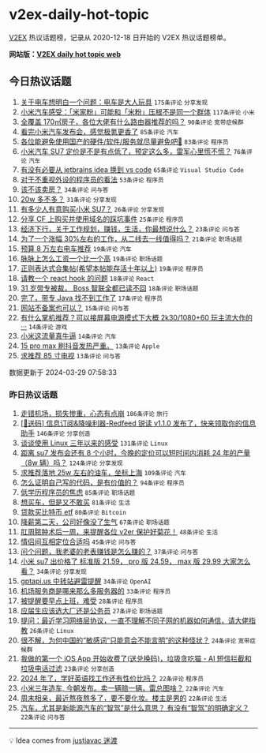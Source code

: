# v2ex-daily-hot-topic

[V2EX](https://www.v2ex.com/) 热议话题榜，记录从 2020-12-18 日开始的 V2EX 热议话题榜单。

**网站版：[V2EX daily hot topic web](https://boojack.github.io/v2ex-daily-hot-topic-web/)**

## 今日热议话题

<!-- TODAY BEGIN -->

1. [关于电车想明白一个问题：电车是大人玩具](https://www.v2ex.com/t/1027958) `175条评论` `分享发现`
1. [小米汽车感受：「米家粉」可能和「米粉」压根不是同一个群体](https://www.v2ex.com/t/1027965) `117条评论` `小米`
1. [全覆盖 170㎡房子，各位大佬有什么路由器推荐的吗？](https://www.v2ex.com/t/1027973) `90条评论` `宽带症候群`
1. [看完小米汽车发布会，感觉极氪更香了](https://www.v2ex.com/t/1028042) `85条评论` `汽车`
1. [各位能避免使用国产的硬件/软件/服务就尽量避免吧🥲](https://www.v2ex.com/t/1028002) `83条评论` `程序员`
1. [小米汽车 SU7 定价是不是有点低了，预定这么多，雷军心里慌不慌？](https://www.v2ex.com/t/1027959) `76条评论` `汽车`
1. [有没有必要从 jetbrains idea 换到 vs code](https://www.v2ex.com/t/1028031) `65条评论` `Visual Studio Code`
1. [对于不重视外设的程序员的看法](https://www.v2ex.com/t/1028009) `53条评论` `程序员`
1. [该不该卖房？](https://www.v2ex.com/t/1028122) `34条评论` `问与答`
1. [20w 多不多？](https://www.v2ex.com/t/1028097) `31条评论` `分享发现`
1. [有多少人有意购买小米 SU7？](https://www.v2ex.com/t/1027966) `26条评论` `分享发现`
1. [分享 CF 上购买并使用域名的踩坑事件](https://www.v2ex.com/t/1027972) `25条评论` `程序员`
1. [经济下行，关于工作规划，赚钱，生活，你最想说什么？](https://www.v2ex.com/t/1028059) `23条评论` `问与答`
1. [为了一个涨幅 30%左右的工作，从二线去一线值得吗？](https://www.v2ex.com/t/1028028) `21条评论` `职场话题`
1. [预算 8 万左右电车推荐](https://www.v2ex.com/t/1028129) `19条评论` `汽车`
1. [脉脉上怎么工资一个比一个高](https://www.v2ex.com/t/1027998) `19条评论` `职场话题`
1. [正则表达式合集帖(希望本帖能存活十年以上)](https://www.v2ex.com/t/1027988) `19条评论` `程序员`
1. [请教一个 react hook 的问题](https://www.v2ex.com/t/1028021) `18条评论` `React`
1. [31 岁带专被裁， Boss 智联全都已读不回](https://www.v2ex.com/t/1028017) `18条评论` `职场话题`
1. [完了，带专 Java 找不到工作了](https://www.v2ex.com/t/1028023) `17条评论` `程序员`
1. [网站不备案也可以？](https://www.v2ex.com/t/1028007) `15条评论` `问与答`
1. [有什么掌机推荐？可以接屏幕电源模式下大概 2k30/1080+60 玩主流大作的···](https://www.v2ex.com/t/1028138) `14条评论` `游戏`
1. [小米这流量真牛逼](https://www.v2ex.com/t/1028064) `14条评论` `汽车`
1. [15 pro max 刷抖音发热严重。](https://www.v2ex.com/t/1028078) `13条评论` `Apple`
1. [求推荐 85 寸电视](https://www.v2ex.com/t/1027985) `13条评论` `问与答`

数据更新于 2024-03-29 07:58:33

<!-- TODAY END -->

### 昨日热议话题

<!-- YESTERDAY BEGIN -->

1. [走错机场，损失惨重，心态有点崩](https://www.v2ex.com/t/1027775) `186条评论` `旅行`
1. [[🎁送码] 信息订阅&降噪利器-Redfeed 锐读 v1.1.0 发布了，快来领取你的信息助手](https://www.v2ex.com/t/1027723) `146条评论` `分享创造`
1. [谈谈使用 Linux 三年以来的感受](https://www.v2ex.com/t/1027689) `131条评论` `Linux`
1. [距离 su7 发布会还有 8 个小时，今晚的定价可以短时间内消耗 24 年的产量（8w 辆）吗？](https://www.v2ex.com/t/1027700) `124条评论` `分享发现`
1. [求推荐落地 25w 左右的油车，坐标上海](https://www.v2ex.com/t/1027634) `109条评论` `汽车`
1. [怎么证明自己写的代码，是有价值的？](https://www.v2ex.com/t/1027644) `94条评论` `程序员`
1. [低学历程序员的焦虑](https://www.v2ex.com/t/1027779) `85条评论` `职场话题`
1. [想买车，但是又不敢买](https://www.v2ex.com/t/1027716) `81条评论` `生活`
1. [贷款买比特币 etf](https://www.v2ex.com/t/1027626) `80条评论` `Bitcoin`
1. [降薪第二天，公司好像没了生气](https://www.v2ex.com/t/1027658) `67条评论` `职场话题`
1. [肛周脓肿术后一周，来提醒各位 v2er 保护好菊花！](https://www.v2ex.com/t/1027813) `48条评论` `生活`
1. [情侣间互相定位合适吗](https://www.v2ex.com/t/1027628) `45条评论` `问与答`
1. [问个问题，我老婆的老表赚钱是怎么赚的？](https://www.v2ex.com/t/1027729) `37条评论` `问与答`
1. [小米 su7 出价格了 标准版 21.59， pro 版 24.59， max 版 29.99 大家怎么看？](https://www.v2ex.com/t/1027894) `34条评论` `分享发现`
1. [gptapi.us 中转站避雷提醒](https://www.v2ex.com/t/1027837) `34条评论` `OpenAI`
1. [机场服务商是哪来那么多服务器的](https://www.v2ex.com/t/1027648) `33条评论` `程序员`
1. [被提醒要早点上班，难受](https://www.v2ex.com/t/1027740) `28条评论` `程序员`
1. [应届生应该选大厂还是公务员](https://www.v2ex.com/t/1027933) `27条评论` `职场话题`
1. [提问：最近学习网络层协议，一直不理解不同子网的机器如何通信，请大佬指教](https://www.v2ex.com/t/1027635) `26条评论` `Linux`
1. [很不解，为何中国的”敏感词“只能意会不能言明”的这种怪状？](https://www.v2ex.com/t/1027934) `24条评论` `宽带症候群`
1. [我做的第一个 iOS App 开始收费了(送兑换码)，垃圾贪吃猫 - AI 短信拦截和垃圾电话过滤](https://www.v2ex.com/t/1027770) `23条评论` `分享创造`
1. [2024 年了，学好英语找工作还有性价比吗？](https://www.v2ex.com/t/1027951) `22条评论` `程序员`
1. [小米三年造车, 今朝发布。卖一辆赔一辆，雷总图啥？](https://www.v2ex.com/t/1027907) `22条评论` `汽车`
1. [周末相亲，最近熬夜熬多了，要不要化妆。楼主是男的](https://www.v2ex.com/t/1027753) `22条评论` `生活`
1. [汽车，尤其是新能源汽车的“智驾”是什么意思？ 有没有“智驾”的明确定义？](https://www.v2ex.com/t/1027682) `22条评论` `问与答`

<!-- YESTERDAY END -->

---

💡 Idea comes from [justjavac 迷渡](https://github.com/justjavac/)
